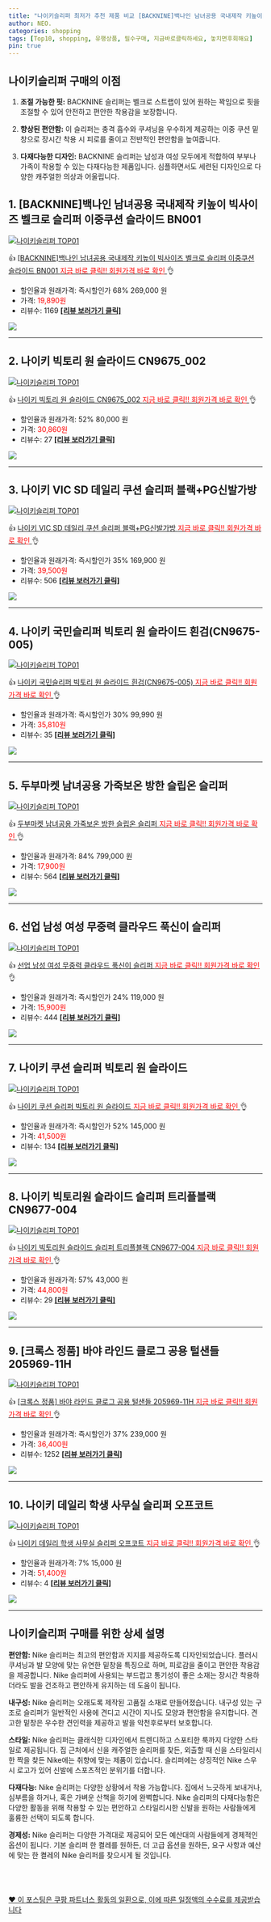 ```yaml
---
title: "나이키슬리퍼 최저가 추천 제품 비교 [BACKNINE]백나인 남녀공용 국내제작 키높이 빅사이즈 벨크로 슬리퍼 이중쿠션 슬라이드 BN001 가격 비교 최저가장점"
author: NEO.
categories: shopping
tags: [Top10, shopping, 유행상품, 필수구매, 지금바로클릭하세요, 놓치면후회해요]
pin: true
---
```

## 나이키슬리퍼 구매의 이점
1. **조절 가능한 핏:** BACKNINE 슬리퍼는 벨크로 스트랩이 있어 원하는 꽉임으로 핏을 조절할 수 있어 안전하고 편안한 착용감을 보장합니다.

2. **향상된 편안함:** 이 슬리퍼는 충격 흡수와 쿠셔닝을 우수하게 제공하는 이중 쿠션 밑창으로 장시간 착용 시 피로를 줄이고 전반적인 편안함을 높여줍니다.

3. **다재다능한 디자인:** BACKNINE 슬리퍼는 남성과 여성 모두에게 적합하여 부부나 가족이 착용할 수 있는 다재다능한 제품입니다. 심플하면서도 세련된 디자인으로 다양한 캐주얼한 의상과 어울립니다.

   

## 1. [BACKNINE]백나인 남녀공용 국내제작 키높이 빅사이즈 벨크로 슬리퍼 이중쿠션 슬라이드 BN001

[![나이키슬리퍼 TOP01](https://thumbnail9.coupangcdn.com/thumbnails/remote/490x490ex/image/vendor_inventory/55f0/b45808f7d2630e55539a3c689fe49be4666dd43fed4d005cc65c1022f2fe.jpg)](https://link.coupang.com/re/AFFSDP?lptag=AF3617701&subid=GithubCoopas&pageKey=7716172933&traceid=V0-153&itemId=20696187175&vendorItemId=87767623563)


👍 [[BACKNINE]백나인 남녀공용 국내제작 키높이 빅사이즈 벨크로 슬리퍼 이중쿠션 슬라이드 BN001 <font color=red> 지금 바로 클릭!! 회원가격 바로 확인 </font> ](https://link.coupang.com/re/AFFSDP?lptag=AF3617701&subid=GithubCoopas&pageKey=7716172933&traceid=V0-153&itemId=20696187175&vendorItemId=87767623563) 👌 


- 할인율과 원래가격: 즉시할인가 68%  269,000   원
- 가격: <span style='color:red'>19,890원</span>
- 리뷰수: 1169  [**[리뷰 보러가기 클릭]**](https://link.coupang.com/re/AFFSDP?lptag=AF3617701&subid=GithubCoopas&pageKey=7716172933&traceid=V0-153&itemId=20696187175&vendorItemId=87767623563)

[![](/discount_price.png)](https://link.coupang.com/re/AFFSDP?lptag=AF3617701&subid=GithubCoopas&pageKey=7716172933&traceid=V0-153&itemId=20696187175&vendorItemId=87767623563)

---


   

## 2. 나이키 빅토리 원 슬라이드 CN9675_002

[![나이키슬리퍼 TOP01](https://thumbnail10.coupangcdn.com/thumbnails/remote/490x490ex/image/vendor_inventory/0e2c/a3f90b808a6d79113325d3d3f80d71e40541e04b6fbb26ba24dcfef19519.jpg)](https://link.coupang.com/re/AFFSDP?lptag=AF3617701&subid=GithubCoopas&pageKey=4806043589&traceid=V0-153&itemId=6176630195&vendorItemId=73873560783)


👍 [나이키 빅토리 원 슬라이드 CN9675_002 <font color=red> 지금 바로 클릭!! 회원가격 바로 확인 </font> ](https://link.coupang.com/re/AFFSDP?lptag=AF3617701&subid=GithubCoopas&pageKey=4806043589&traceid=V0-153&itemId=6176630195&vendorItemId=73873560783) 👌 


- 할인율과 원래가격: 52%  80,000   원
- 가격: <span style='color:red'>30,860원</span>
- 리뷰수: 27  [**[리뷰 보러가기 클릭]**](https://link.coupang.com/re/AFFSDP?lptag=AF3617701&subid=GithubCoopas&pageKey=4806043589&traceid=V0-153&itemId=6176630195&vendorItemId=73873560783)

[![](/discount_price.png)](https://link.coupang.com/re/AFFSDP?lptag=AF3617701&subid=GithubCoopas&pageKey=4806043589&traceid=V0-153&itemId=6176630195&vendorItemId=73873560783)

---


   

## 3. 나이키 VIC SD 데일리 쿠션 슬리퍼 블랙+PG신발가방

[![나이키슬리퍼 TOP01](https://thumbnail6.coupangcdn.com/thumbnails/remote/490x490ex/image/vendor_inventory/37d8/9a1246366af39f72c34150f078b59be937ea44e8a3870cfbe2ca10ab766d.jpg)](https://link.coupang.com/re/AFFSDP?lptag=AF3617701&subid=GithubCoopas&pageKey=7471066670&traceid=V0-153&itemId=19494867418&vendorItemId=86604467241)


👍 [나이키 VIC SD 데일리 쿠션 슬리퍼 블랙+PG신발가방 <font color=red> 지금 바로 클릭!! 회원가격 바로 확인 </font> ](https://link.coupang.com/re/AFFSDP?lptag=AF3617701&subid=GithubCoopas&pageKey=7471066670&traceid=V0-153&itemId=19494867418&vendorItemId=86604467241) 👌 


- 할인율과 원래가격: 즉시할인가 35%  169,900   원
- 가격: <span style='color:red'>39,500원</span>
- 리뷰수: 506  [**[리뷰 보러가기 클릭]**](https://link.coupang.com/re/AFFSDP?lptag=AF3617701&subid=GithubCoopas&pageKey=7471066670&traceid=V0-153&itemId=19494867418&vendorItemId=86604467241)

[![](/discount_price.png)](https://link.coupang.com/re/AFFSDP?lptag=AF3617701&subid=GithubCoopas&pageKey=7471066670&traceid=V0-153&itemId=19494867418&vendorItemId=86604467241)

---


   

## 4. 나이키 국민슬리퍼 빅토리 원 슬라이드 흰검(CN9675-005)

[![나이키슬리퍼 TOP01](https://thumbnail8.coupangcdn.com/thumbnails/remote/490x490ex/image/vendor_inventory/e90d/e3391c5abb484e911645d6d2dba2daed0a8438354ce89e0b6a76c24d759e.jpg)](https://link.coupang.com/re/AFFSDP?lptag=AF3617701&subid=GithubCoopas&pageKey=6359571484&traceid=V0-153&itemId=13420070168&vendorItemId=81617219681)


👍 [나이키 국민슬리퍼 빅토리 원 슬라이드 흰검(CN9675-005) <font color=red> 지금 바로 클릭!! 회원가격 바로 확인 </font> ](https://link.coupang.com/re/AFFSDP?lptag=AF3617701&subid=GithubCoopas&pageKey=6359571484&traceid=V0-153&itemId=13420070168&vendorItemId=81617219681) 👌 


- 할인율과 원래가격: 즉시할인가 30%  99,990   원
- 가격: <span style='color:red'>35,810원</span>
- 리뷰수: 35  [**[리뷰 보러가기 클릭]**](https://link.coupang.com/re/AFFSDP?lptag=AF3617701&subid=GithubCoopas&pageKey=6359571484&traceid=V0-153&itemId=13420070168&vendorItemId=81617219681)

[![](/discount_price.png)](https://link.coupang.com/re/AFFSDP?lptag=AF3617701&subid=GithubCoopas&pageKey=6359571484&traceid=V0-153&itemId=13420070168&vendorItemId=81617219681)

---


   

## 5. 두부마켓 남녀공용 가죽보온 방한 슬립온 슬리퍼

[![나이키슬리퍼 TOP01](https://thumbnail7.coupangcdn.com/thumbnails/remote/490x490ex/image/vendor_inventory/09b7/902a06b972f2a2611c70ba9cf8b7ffb83643c528e19593c9b06114f04313.jpg)](https://link.coupang.com/re/AFFSDP?lptag=AF3617701&subid=GithubCoopas&pageKey=7788091627&traceid=V0-153&itemId=21063744545&vendorItemId=88126040910)


👍 [두부마켓 남녀공용 가죽보온 방한 슬립온 슬리퍼 <font color=red> 지금 바로 클릭!! 회원가격 바로 확인 </font> ](https://link.coupang.com/re/AFFSDP?lptag=AF3617701&subid=GithubCoopas&pageKey=7788091627&traceid=V0-153&itemId=21063744545&vendorItemId=88126040910) 👌 


- 할인율과 원래가격: 84%  799,000   원
- 가격: <span style='color:red'>17,900원</span>
- 리뷰수: 564  [**[리뷰 보러가기 클릭]**](https://link.coupang.com/re/AFFSDP?lptag=AF3617701&subid=GithubCoopas&pageKey=7788091627&traceid=V0-153&itemId=21063744545&vendorItemId=88126040910)

[![](/discount_price.png)](https://link.coupang.com/re/AFFSDP?lptag=AF3617701&subid=GithubCoopas&pageKey=7788091627&traceid=V0-153&itemId=21063744545&vendorItemId=88126040910)

---


   

## 6. 선업 남성 여성 무중력 클라우드 푹신이 슬리퍼

[![나이키슬리퍼 TOP01](https://thumbnail7.coupangcdn.com/thumbnails/remote/490x490ex/image/vendor_inventory/1173/425550cf0aefb2d2b7f437066efee451b210a9f52d1710cbf1826c73eb6b.jpg)](https://link.coupang.com/re/AFFSDP?lptag=AF3617701&subid=GithubCoopas&pageKey=7116469984&traceid=V0-153&itemId=18130172511&vendorItemId=85280947881)


👍 [선업 남성 여성 무중력 클라우드 푹신이 슬리퍼 <font color=red> 지금 바로 클릭!! 회원가격 바로 확인 </font> ](https://link.coupang.com/re/AFFSDP?lptag=AF3617701&subid=GithubCoopas&pageKey=7116469984&traceid=V0-153&itemId=18130172511&vendorItemId=85280947881) 👌 


- 할인율과 원래가격: 즉시할인가 24%  119,000   원
- 가격: <span style='color:red'>15,900원</span>
- 리뷰수: 444  [**[리뷰 보러가기 클릭]**](https://link.coupang.com/re/AFFSDP?lptag=AF3617701&subid=GithubCoopas&pageKey=7116469984&traceid=V0-153&itemId=18130172511&vendorItemId=85280947881)

[![](/discount_price.png)](https://link.coupang.com/re/AFFSDP?lptag=AF3617701&subid=GithubCoopas&pageKey=7116469984&traceid=V0-153&itemId=18130172511&vendorItemId=85280947881)

---


   

## 7. 나이키 쿠션 슬리퍼 빅토리 원 슬라이드

[![나이키슬리퍼 TOP01](https://thumbnail6.coupangcdn.com/thumbnails/remote/490x490ex/image/vendor_inventory/4d41/bc285cf3320428528d95722a1b5287ddad56b6fc8263c123faf59e220449.jpg)](https://link.coupang.com/re/AFFSDP?lptag=AF3617701&subid=GithubCoopas&pageKey=7439757678&traceid=V0-153&itemId=19343361276&vendorItemId=86456826850)


👍 [나이키 쿠션 슬리퍼 빅토리 원 슬라이드 <font color=red> 지금 바로 클릭!! 회원가격 바로 확인 </font> ](https://link.coupang.com/re/AFFSDP?lptag=AF3617701&subid=GithubCoopas&pageKey=7439757678&traceid=V0-153&itemId=19343361276&vendorItemId=86456826850) 👌 


- 할인율과 원래가격: 즉시할인가 52%  145,000   원
- 가격: <span style='color:red'>41,500원</span>
- 리뷰수: 134  [**[리뷰 보러가기 클릭]**](https://link.coupang.com/re/AFFSDP?lptag=AF3617701&subid=GithubCoopas&pageKey=7439757678&traceid=V0-153&itemId=19343361276&vendorItemId=86456826850)

[![](/discount_price.png)](https://link.coupang.com/re/AFFSDP?lptag=AF3617701&subid=GithubCoopas&pageKey=7439757678&traceid=V0-153&itemId=19343361276&vendorItemId=86456826850)

---


   

## 8. 나이키 빅토리원 슬라이드 슬리퍼 트리플블랙 CN9677-004

[![나이키슬리퍼 TOP01](https://thumbnail8.coupangcdn.com/thumbnails/remote/490x490ex/image/vendor_inventory/acb3/da6188f0ba78977b527e5067f787ac821fcb2cdd43f5c6cc7b155bcb0bdf.jpg)](https://link.coupang.com/re/AFFSDP?lptag=AF3617701&subid=GithubCoopas&pageKey=7265959376&traceid=V0-153&itemId=18518666785&vendorItemId=87463263828)


👍 [나이키 빅토리원 슬라이드 슬리퍼 트리플블랙 CN9677-004 <font color=red> 지금 바로 클릭!! 회원가격 바로 확인 </font> ](https://link.coupang.com/re/AFFSDP?lptag=AF3617701&subid=GithubCoopas&pageKey=7265959376&traceid=V0-153&itemId=18518666785&vendorItemId=87463263828) 👌 


- 할인율과 원래가격: 57%  43,000   원
- 가격: <span style='color:red'>44,800원</span>
- 리뷰수: 29  [**[리뷰 보러가기 클릭]**](https://link.coupang.com/re/AFFSDP?lptag=AF3617701&subid=GithubCoopas&pageKey=7265959376&traceid=V0-153&itemId=18518666785&vendorItemId=87463263828)

[![](/discount_price.png)](https://link.coupang.com/re/AFFSDP?lptag=AF3617701&subid=GithubCoopas&pageKey=7265959376&traceid=V0-153&itemId=18518666785&vendorItemId=87463263828)

---


   

## 9. [크록스 정품] 바야 라인드 클로그 공용 털샌들 205969-11H

[![나이키슬리퍼 TOP01](https://thumbnail10.coupangcdn.com/thumbnails/remote/490x490ex/image/vendor_inventory/0075/296be3ba4b75edfa56255bc88b7a89f6e87aa06f01fff7c9ed8c105ef99c.jpg)](https://link.coupang.com/re/AFFSDP?lptag=AF3617701&subid=GithubCoopas&pageKey=6183509637&traceid=V0-153&itemId=12157763162&vendorItemId=78997025963)


👍 [[크록스 정품] 바야 라인드 클로그 공용 털샌들 205969-11H <font color=red> 지금 바로 클릭!! 회원가격 바로 확인 </font> ](https://link.coupang.com/re/AFFSDP?lptag=AF3617701&subid=GithubCoopas&pageKey=6183509637&traceid=V0-153&itemId=12157763162&vendorItemId=78997025963) 👌 


- 할인율과 원래가격: 즉시할인가 37%  239,000   원
- 가격: <span style='color:red'>36,400원</span>
- 리뷰수: 1252  [**[리뷰 보러가기 클릭]**](https://link.coupang.com/re/AFFSDP?lptag=AF3617701&subid=GithubCoopas&pageKey=6183509637&traceid=V0-153&itemId=12157763162&vendorItemId=78997025963)

[![](/discount_price.png)](https://link.coupang.com/re/AFFSDP?lptag=AF3617701&subid=GithubCoopas&pageKey=6183509637&traceid=V0-153&itemId=12157763162&vendorItemId=78997025963)

---


   

## 10. 나이키 데일리 학생 사무실 슬리퍼 오프코트

[![나이키슬리퍼 TOP01](https://thumbnail10.coupangcdn.com/thumbnails/remote/490x490ex/image/vendor_inventory/c99f/140a095c90f47a2a368070c476984144bd51551f301ccb17896a6f649b42.jpg)](https://link.coupang.com/re/AFFSDP?lptag=AF3617701&subid=GithubCoopas&pageKey=7324900360&traceid=V0-153&itemId=18794316850&vendorItemId=85925302545)


👍 [나이키 데일리 학생 사무실 슬리퍼 오프코트 <font color=red> 지금 바로 클릭!! 회원가격 바로 확인 </font> ](https://link.coupang.com/re/AFFSDP?lptag=AF3617701&subid=GithubCoopas&pageKey=7324900360&traceid=V0-153&itemId=18794316850&vendorItemId=85925302545) 👌 


- 할인율과 원래가격: 7%  15,000   원
- 가격: <span style='color:red'>51,400원</span>
- 리뷰수: 4  [**[리뷰 보러가기 클릭]**](https://link.coupang.com/re/AFFSDP?lptag=AF3617701&subid=GithubCoopas&pageKey=7324900360&traceid=V0-153&itemId=18794316850&vendorItemId=85925302545)

[![](/discount_price.png)](https://link.coupang.com/re/AFFSDP?lptag=AF3617701&subid=GithubCoopas&pageKey=7324900360&traceid=V0-153&itemId=18794316850&vendorItemId=85925302545)

---
## 나이키슬리퍼 구매를 위한 상세 설명
**편안함:** Nike 슬리퍼는 최고의 편안함과 지지를 제공하도록 디자인되었습니다. 플러시 쿠셔닝과 발 모양에 맞는 유연한 밑창을 특징으로 하며, 피로감을 줄이고 편안한 착용감을 제공합니다. Nike 슬리퍼에 사용되는 부드럽고 통기성이 좋은 소재는 장시간 착용하더라도 발을 건조하고 편안하게 유지하는 데 도움이 됩니다.

**내구성:** Nike 슬리퍼는 오래도록 제작된 고품질 소재로 만들어졌습니다. 내구성 있는 구조로 슬리퍼가 일반적인 사용에 견디고 시간이 지나도 모양과 편안함을 유지합니다. 견고한 밑창은 우수한 견인력을 제공하고 발을 악천후로부터 보호합니다.

**스타일:** Nike 슬리퍼는 클래식한 디자인에서 트렌디하고 스포티한 룩까지 다양한 스타일로 제공됩니다. 집 근처에서 신을 캐주얼한 슬리퍼를 찾든, 외출할 때 신을 스타일리시한 짝을 찾든 Nike에는 취향에 맞는 제품이 있습니다. 슬리퍼에는 상징적인 Nike 스우시 로고가 있어 신발에 스포츠적인 분위기를 더합니다.

**다재다능:** Nike 슬리퍼는 다양한 상황에서 착용 가능합니다. 집에서 느긋하게 보내거나, 심부름을 하거나, 혹은 가벼운 산책을 하기에 완벽합니다. Nike 슬리퍼의 다재다능함은 다양한 활동을 위해 착용할 수 있는 편안하고 스타일리시한 신발을 원하는 사람들에게 훌륭한 선택이 되도록 합니다.

**경제성:** Nike 슬리퍼는 다양한 가격대로 제공되어 모든 예산대의 사람들에게 경제적인 옵션이 됩니다. 기본 슬리퍼 한 켤레를 원하든, 더 고급 옵션을 원하든, 요구 사항과 예산에 맞는 한 켤레의 Nike 슬리퍼를 찾으시게 될 것입니다.<br><br><br><br><br> [ ❤  이 포스팅은 쿠팡 파트너스 활동의 일환으로, 이에 따른 일정액의 수수료를 제공받습니다](https://link.coupang.com/a/bcEFyh)